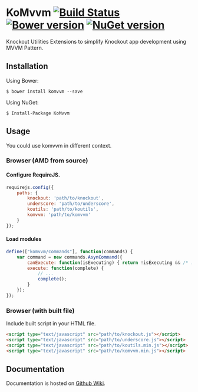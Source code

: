 ﻿# KoMvvm [![Build Status](https://travis-ci.org/spatools/komvvm.png)](https://travis-ci.org/spatools/komvvm) [![Bower version](https://badge.fury.io/bo/komvvm.png)](http://badge.fury.io/bo/komvvm) [![NuGet version](https://badge.fury.io/nu/komvvm.png)](http://badge.fury.io/nu/komvvm)

Knockout Utilities Extensions to simplify Knockout app development using MVVM Pattern.

## Installation

Using Bower:

```console
$ bower install komvvm --save
```

Using NuGet: 

```console
$ Install-Package KoMvvm
```

## Usage

You could use komvvm in different context.

### Browser (AMD from source)

#### Configure RequireJS.

```javascript
requirejs.config({
    paths: {
        knockout: 'path/to/knockout',
        underscore: 'path/to/underscore',
        koutils: 'path/to/koutils',
        komvvm: 'path/to/komvvm'
    }
});
```

#### Load modules

```javascript
define(["komvvm/commands"], function(commands) {
    var command = new commands.AsynCommand({
        canExecute: function(isExecuting) { return !isExecuting && /* ... */; },
        execute: function(complete) { 
            // ...
            complete();
        }
    });
});
```

### Browser (with built file)

Include built script in your HTML file.

```html
<script type="text/javascript" src="path/to/knockout.js"></script>
<script type="text/javascript" src="path/to/underscore.js"></script>
<script type="text/javascript" src="path/to/koutils.min.js"></script>
<script type="text/javascript" src="path/to/komvvm.min.js"></script>
```

## Documentation

Documentation is hosted on [Github Wiki](https://github.com/spatools/komvvm/wiki).